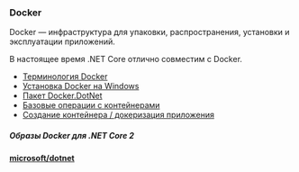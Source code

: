 ﻿### Docker

Docker — инфраструктура для упаковки, распространения, установки и эксплуатации приложений.

В настоящее время .NET Core отлично совместим с Docker.

* [Терминология Docker](Glossary.md)
* [Установка Docker на Windows](Installation.md)
* [Пакет Docker.DotNet](DockerDotNet.md)
* [Базовые операции с контейнерами](Commands.md)
* [Создание контейнера / докеризация приложения](Dockerization.md)

##### Образы Docker для .NET Core 2

**[microsoft/dotnet](https://hub.docker.com/r/microsoft/dotnet/)**


